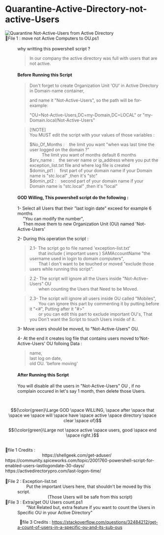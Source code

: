 # Quarantine-Active-Directory-not-active-Users 
<dl>

  <picture>
  <img alt="Quarantine Not-Active-Users from Active Directory" src="https://i.imgur.com/6spTAUY.png">
</picture>

<dt>📂File 1 : move not Active Computers to OU.ps1</dt>
<dd><br>
  why writting this powershell script ?

> In our company the active directory was full with users that are not active.

<H4> Before Running this Script </H4>

> Don't forget to create Organization Unit 'OU' in Active Directory in Domain-name container,
>
>  and name it "Not-Active-Users", so the path will be for-example:
>
> "OU=Not-Active-Users,DC=my-Domain,DC=LOCAL" or "my-Domain.local/Not-Active-Users"

> [!NOTE]<br>
> You MUST edit the script with your values of those variables :<br>
>
> $No_Of_Months : &ensp; the limit you want "when was last time the user logged on the domain ?"<br>
> &ensp; &ensp; &ensp; &ensp;The limit you want of months default 6 months<br>
> $srv_name : &ensp; the server name or ip_address where you put the exception_list.txt file and where log file is created<br>
> $domin_pt1 : &ensp; first part of your domain name if your Domain name is "stc.local" ,then it's "stc"<br>
> $domin_pt2 : &ensp; second part of your domain name if your Domain name is "stc.local" ,then it's "local"<br>
 
<H4>GOD Willing, This powershell script do the following : </H4>

1- Select all Users that their "last login date" exceed for example 6 months <br>
&ensp; &ensp;"You can modify the number",<br>
&ensp; &ensp;Then move them to new Organization Unit (OU) named 'Not-Active-Users'

2- During this operation the script :
> 2.1- The script go to file named 'exception-list.txt' <br>
> &ensp; &ensp; &ensp;that include ( important users ) SAMAccountName "the username used in login to domain computers", <br>
> &ensp; &ensp; &ensp;That I don't want to be touched or moved "exclude those users while running this script".

> 2.2- The script will ignore all the Users inside "Not-Active-Users" OU <br>
> &ensp; &ensp; &ensp;when counting the Users that Need to be Moved.

> 2.3- The script will ignore all users inside OU called "Mobiles", <br>
> &ensp; &ensp; &ensp;You can ignore this part by commenting it by putting before it "<#", Putting after it "#>" <br>
> &ensp; &ensp; &ensp;or you can edit this part to exclude important OU's, That you Don't want the Script to touch Users inside of it.

3- Move users should be moved, to "Not-Active-Users" OU.

4- At the end it creates log file that contains users moved to'Not-Active-Users' OU folloing Data :
> name,<br>
> last log on date,<br>
> old OU. 'before moving'


<H4> After Running this Script </H4>

You will disable all the users in "Not-Active-Users" OU , if no complain occured in let's say 1 month,
then delete those Users.
</dd>
<br>

$${\color{green}\Large GOD \space WILLING, \space after \space that \space we \space will \space have \space active \space directory \space clear \space of}$$

$${\color{green}\Large not \space active \space users, good \space end \space right.}$$

<br>
📜file 1 Credits : <br>
&ensp; &ensp; &ensp; &ensp; &ensp; &ensp; &ensp; &ensp; &ensp; &ensp; &ensp; https://shellgeek.com/get-aduser/ <br>
https://community.spiceworks.com/topic/2001760-powershell-script-for-enabled-users-lastlogondate-30-days/ <br>
https://activedirectorypro.com/last-logon-time/
<br>
<br>
<dt> 📂File 2 : Exception-list.txt </dt>
<dd>
&ensp; &ensp; &ensp;Put the important Users here, that shouldn't be moved by this script.<br>
&ensp; &ensp; &ensp; &ensp; &ensp; &ensp; &ensp; &ensp; &ensp; (Those Users will be safe from this script)
</dd>


<dt>📂File 3 : Extra/get OU Users count.ps1 </dt>
<dd>
&ensp; &ensp; &ensp;"Not Related but, extra feature if you want to count the Users in Specific OU in your Active Directory"

&ensp;📜file 3 Credits : https://stackoverflow.com/questions/32484212/get-a-count-of-users-in-a-specific-ou-and-its-sub-ous
</dd>
</dl>
